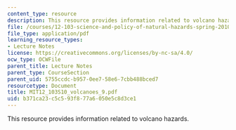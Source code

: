 ```yaml
---
content_type: resource
description: This resource provides information related to volcano hazards.
file: /courses/12-103-science-and-policy-of-natural-hazards-spring-2010/b371ca23c5c593f877a6050e5c8d3ce1_MIT12_103S10_volcanoes_9.pdf
file_type: application/pdf
learning_resource_types:
- Lecture Notes
license: https://creativecommons.org/licenses/by-nc-sa/4.0/
ocw_type: OCWFile
parent_title: Lecture Notes
parent_type: CourseSection
parent_uid: 5755ccdc-b957-0ee7-58e6-7cbb488bced7
resourcetype: Document
title: MIT12_103S10_volcanoes_9.pdf
uid: b371ca23-c5c5-93f8-77a6-050e5c8d3ce1
---
```

This resource provides information related to volcano hazards.